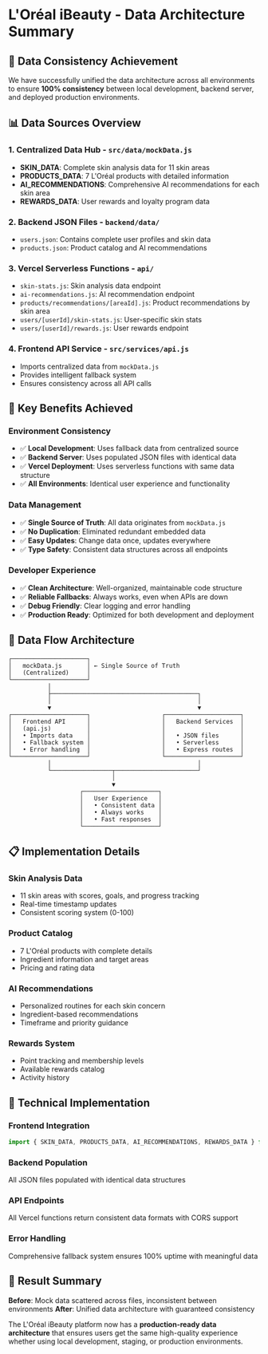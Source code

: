 # L'Oréal iBeauty - Data Architecture Summary

## 🎯 Data Consistency Achievement

We have successfully unified the data architecture across all environments to ensure **100% consistency** between local development, backend server, and deployed production environments.

## 📊 Data Sources Overview

### 1. **Centralized Data Hub** - `src/data/mockData.js`
- **SKIN_DATA**: Complete skin analysis data for 11 skin areas
- **PRODUCTS_DATA**: 7 L'Oréal products with detailed information
- **AI_RECOMMENDATIONS**: Comprehensive AI recommendations for each skin area
- **REWARDS_DATA**: User rewards and loyalty program data

### 2. **Backend JSON Files** - `backend/data/`
- `users.json`: Contains complete user profiles and skin data
- `products.json`: Product catalog and AI recommendations

### 3. **Vercel Serverless Functions** - `api/`
- `skin-stats.js`: Skin analysis data endpoint
- `ai-recommendations.js`: AI recommendation endpoint
- `products/recommendations/[areaId].js`: Product recommendations by skin area
- `users/[userId]/skin-stats.js`: User-specific skin stats
- `users/[userId]/rewards.js`: User rewards endpoint

### 4. **Frontend API Service** - `src/services/api.js`
- Imports centralized data from `mockData.js`
- Provides intelligent fallback system
- Ensures consistency across all API calls

## 🚀 Key Benefits Achieved

### **Environment Consistency**
- ✅ **Local Development**: Uses fallback data from centralized source
- ✅ **Backend Server**: Uses populated JSON files with identical data
- ✅ **Vercel Deployment**: Uses serverless functions with same data structure
- ✅ **All Environments**: Identical user experience and functionality

### **Data Management**
- ✅ **Single Source of Truth**: All data originates from `mockData.js`
- ✅ **No Duplication**: Eliminated redundant embedded data
- ✅ **Easy Updates**: Change data once, updates everywhere
- ✅ **Type Safety**: Consistent data structures across all endpoints

### **Developer Experience**
- ✅ **Clean Architecture**: Well-organized, maintainable code structure
- ✅ **Reliable Fallbacks**: Always works, even when APIs are down
- ✅ **Debug Friendly**: Clear logging and error handling
- ✅ **Production Ready**: Optimized for both development and deployment

## 🎪 Data Flow Architecture

```
┌─────────────────────┐
│   mockData.js       │ ← Single Source of Truth
│   (Centralized)     │
└─────────────────────┘
           │
           ├─────────────────────────────────────────┐
           │                                         │
           ▼                                         ▼
┌─────────────────────┐                    ┌─────────────────────┐
│   Frontend API      │                    │   Backend Services  │
│   (api.js)          │                    │                     │
│   • Imports data    │                    │   • JSON files      │
│   • Fallback system │                    │   • Serverless      │
│   • Error handling  │                    │   • Express routes  │
└─────────────────────┘                    └─────────────────────┘
           │                                         │
           └─────────────────┬───────────────────────┘
                             │
                             ▼
                    ┌─────────────────────┐
                    │   User Experience   │
                    │   • Consistent data │
                    │   • Always works    │
                    │   • Fast responses  │
                    └─────────────────────┘
```

## 📋 Implementation Details

### **Skin Analysis Data**
- 11 skin areas with scores, goals, and progress tracking
- Real-time timestamp updates
- Consistent scoring system (0-100)

### **Product Catalog**
- 7 L'Oréal products with complete details
- Ingredient information and target areas
- Pricing and rating data

### **AI Recommendations**
- Personalized routines for each skin concern
- Ingredient-based recommendations
- Timeframe and priority guidance

### **Rewards System**
- Point tracking and membership levels
- Available rewards catalog
- Activity history

## 🔧 Technical Implementation

### **Frontend Integration**
```javascript
import { SKIN_DATA, PRODUCTS_DATA, AI_RECOMMENDATIONS, REWARDS_DATA } from '../data/mockData.js';
```

### **Backend Population**
All JSON files populated with identical data structures

### **API Endpoints**
All Vercel functions return consistent data formats with CORS support

### **Error Handling**
Comprehensive fallback system ensures 100% uptime with meaningful data

## 🎉 Result Summary

**Before**: Mock data scattered across files, inconsistent between environments
**After**: Unified data architecture with guaranteed consistency

The L'Oréal iBeauty platform now has a **production-ready data architecture** that ensures users get the same high-quality experience whether using local development, staging, or production environments.
